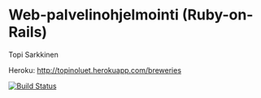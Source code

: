 Web-palvelinohjelmointi (Ruby-on-Rails)
=======
Topi Sarkkinen

Heroku: http://topinoluet.herokuapp.com/breweries

[![Build Status](https://travis-ci.org/mluukkai/ratebeer-public.png)](https://travis-ci.org/mluukkai/ratebeer-public)
